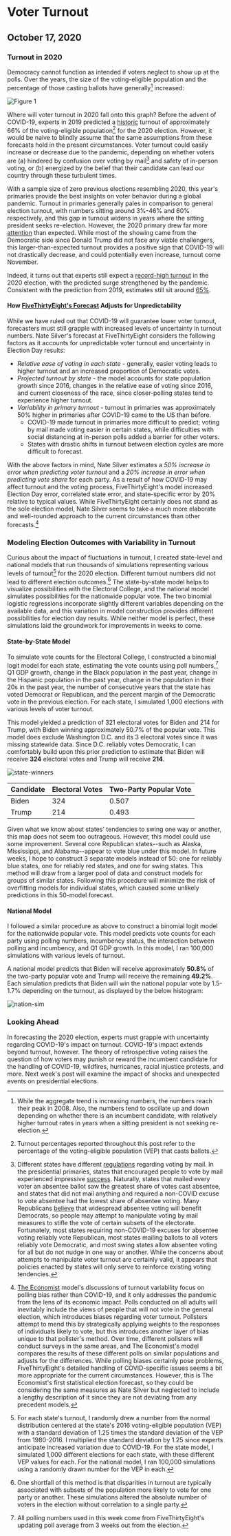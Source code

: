 # Voter Turnout
## October 17, 2020


### Turnout in 2020

Democracy cannot function as intended if voters neglect to show up at the polls. Over the years, the size of the voting-eligible population and the percentage of those casting ballots have generally[^Obama-turnout] increased:

![Figure 1](../figures/turnout/turnout_years.jpg)

Where will voter turnout in 2020 fall onto this graph? Before the advent of COVID-19, experts in 2019 predicted a [historic](https://www.usnews.com/news/elections/articles/2019-09-20/experts-predict-huge-turnout-in-2020) turnout of approximately 66% of the voting-eligible population[^vep] for the 2020 election. However, it would be naive to blindly assume that the same assumptions from these forecasts hold in the present circumstances. Voter turnout could easily increase or decrease due to the pandemic, depending on whether voters are (a) hindered by confusion over voting by mail[^vote-by-mail] and safety of in-person voting, or (b) energized by the belief that their candidate can lead our country through these turbulent times.

With a sample size of zero previous elections resembling 2020, this year's primaries provide the best insights on voter behavior during a global pandemic. Turnout in primaries generally pales in comparison to general election turnout, with numbers sitting around 3%-46% and 60% respectively, and this gap in turnout widens in years where the sitting president seeks re-election. However, the 2020 primary drew far more [attention](https://www.nytimes.com/2020/07/21/us/politics/biden-2020.html) than expected. While most of the showing came from the Democratic side since Donald Trump did not face any viable challengers, this larger-than-expected turnout provides a positive sign that COVID-19 will not drastically decrease, and could potentially even increase, turnout come November.

Indeed, it turns out that experts still expect a [record-high turnout](https://www.theatlantic.com/politics/archive/2020/10/2020-election-turnout/616640/) in the 2020 election, with the predicted surge strengthened by the pandemic. Consistent with the prediction from 2019, estimates still sit around [65%](https://thehill.com/homenews/campaign/520313-experts-predict-record-election-turnout-as-more-than-66-million-ballots).

#### How [FiveThirtyEight's Forecast](https://fivethirtyeight.com/features/how-fivethirtyeights-2020-presidential-forecast-works-and-whats-different-because-of-covid-19/) Adjusts for Unpredictability

While we have ruled out that COVID-19 will guarantee lower voter turnout, forecasters must still grapple with increased levels of uncertainty in turnout numbers. Nate Silver's forecast at FiveThirtyEight considers the following factors as it accounts for unpredictable voter turnout and uncertainty in Election Day results:

* *Relative ease of voting in each state* - generally, easier voting leads to higher turnout and an increased proportion of Democratic votes.
* *Projected turnout by state* - the model accounts for state population growth since 2016, changes in the relative ease of voting since 2016, and current closeness of the race, since closer-polling states tend to experience higher turnout.
* *Variability in primary turnout* - turnout in primaries was approximately 50% higher in primaries after COVID-19 came to the US than before.
    * COVID-19 made turnout in primaries more difficult to predict; voting by mail made voting easier in certain states, while difficulties with social distancing at in-person polls added a barrier for other voters.
    * States with drastic shifts in turnout between election cycles are more difficult to forecast.

With the above factors in mind, Nate Silver estimates a *50% increase in error when predicting voter turnout* and a *20% increase in error when predicting vote share* for each party. As a result of how COVID-19 may affect turnout and the voting process, FiveThirtyEight's model increased Election Day error, correlated state error, and state-specific error by 20% relative to typical values. While FiveThirtyEight certainly does not stand as the sole election model, Nate Silver seems to take a much more elaborate and well-rounded approach to the current circumstances than other forecasts.[^ec-forecast]

### Modeling Election Outcomes with Variability in Turnout

Curious about the impact of fluctuations in turnout, I created state-level and national models that run thousands of simulations representing various levels of turnout[^turnout-sim] for the 2020 election. Different turnout numbers did not lead to different election outcomes.[^outcomes] The state-by-state model helps to visualize possibilities with the Electoral College, and the national model simulates possibilities for the nationwide popular vote. The two binomial logistic regressions incorporate slightly different variables depending on the available data, and this variation in model construction provides different possibilities for election day results. While neither model is perfect, these simulations laid the groundwork for improvements in weeks to come.

#### State-by-State Model

To simulate vote counts for the Electoral College, I constructed a binomial logit model for each state, estimating the vote counts using poll numbers,[^polls] Q1 GDP growth, change in the Black population in the past year, change in the Hispanic population in the past year, change in the population in their 20s in the past year, the number of consecutive years that the state has voted Democrat or Republican, and the percent margin of the Democratic vote in the previous election. For each state, I simulated 1,000 elections with various levels of voter turnout.

This model yielded a prediction of 321 electoral votes for Biden and 214 for Trump, with Biden winning approximately 50.7% of the popular vote. This model does exclude Washington D.C. and its 3 electoral votes since it was missing statewide data. Since D.C. reliably votes Democratic, I can comfortably build upon this prior prediction to estimate that Biden will receive **324** electoral votes and Trump will receive **214**.

![state-winners](../figures/turnout/state_winners.jpg)

| Candidate | Electoral Votes | Two-Party Popular Vote |
|-----------|-----------------|------------------------|
| Biden     | 324             | 0.507                  |
| Trump     | 214             | 0.493                  |


Given what we know about states' tendencies to swing one way or another, this map does not seem too outrageous. However, this model could use some improvement. Several core Republican states--such as Alaska, Mississippi, and Alabama--appear to vote blue under this model. In future weeks, I hope to construct 3 separate models instead of 50: one for reliably blue states, one for reliably red states, and one for swing states. This method will draw from a larger pool of data and construct models for groups of similar states. Following this procedure will minimize the risk of overfitting models for individual states, which caused some unlikely predictions in this 50-model forecast.

#### National Model

I followed a similar procedure as above to construct a binomial logit model for the nationwide popular vote. This model predicts vote counts for each party using polling numbers, incumbency status, the interaction between polling and incumbency, and Q1 GDP growth. In this model, I ran 100,000 simulations with various levels of turnout.

A national model predicts that Biden will receive approximately **50.8%** of the two-party popular vote and Trump will receive the remaining **49.2%**.	Each simulation predicts that Biden will win the national popular vote by 1.5-1.7% depending on the turnout, as displayed by the below histogram:

![nation-sim](../figures/turnout/nation_sim.jpg)


### Looking Ahead

In forecasting the 2020 election, experts must grapple with uncertainty regarding COVID-19's impact on turnout. COVID-19's impact extends beyond turnout, however. The theory of retrospective voting raises the question of how voters may punish or reward the incumbent candidate for the handling of COVID-19, wildfires, hurricanes, racial injustice protests, and more. Next week's post will examine the impact of shocks and unexpected events on presidential elections.


[^Obama-turnout]: While the aggregate trend is increasing numbers, the numbers reach their peak in 2008. Also, the numbers tend to oscillate up and down depending on whether there is an incumbent candidate, with relatively higher turnout rates in years when a sitting president is not seeking re-election.

[^vep]: Turnout percentages reported throughout this post refer to the percentage of the voting-eligible population (VEP) that casts ballots.

[^vote-by-mail]: Different states have different [regulations](https://www.nytimes.com/interactive/2020/08/11/us/politics/vote-by-mail-us-states.html) regarding voting by mail. In the presidential primaries, states that encouraged people to vote by mail experienced impressive [success](https://fivethirtyeight.com/features/there-have-been-38-statewide-elections-during-the-pandemic-heres-how-they-went/). Naturally, states that mailed every voter an absentee ballot saw the greatest share of votes cast absentee, and states that did not mail anything and required a non-COVID excuse to vote absentee had the lowest share of absentee voting. Many Republicans [believe](https://www.nytimes.com/2020/05/25/us/vote-by-mail-coronavirus.html) that   widespread absentee voting will benefit Democrats, so people may attempt to manipulate voting by mail   measures to stifle the vote of certain subsets of the electorate. Fortunately, most states requiring   non-COVID-19 excuses for absentee voting reliably vote Republican, most states mailing ballots to all voters reliably vote Democratic, and most swing states allow absentee voting for all but do not nudge in one way or another. While the concerns about attempts to manipulate voter turnout are certainly     valid, it appears that policies enacted by states will only serve to reinforce existing voting         tendencies.

[^ec-forecast]: [The Economist](https://projects.economist.com/us-2020-forecast/president/how-this-works) model's discussions of turnout variability focus on polling bias rather than COVID-19, and it only addresses the pandemic from the lens of its economic impact. Polls conducted on all adults will inevitably include the views of people that will not vote in the general election, which introduces biases regarding voter turnout. Pollsters attempt to mend this by strategically applying weights to the responses of individuals likely to vote, but this introduces another layer of bias unique to that pollster's method. Over time, different pollsters will conduct surveys in the same areas, and The Economist's model compares the results of these different polls on similar populations and adjusts for the differences. While polling biases certainly pose problems, FiveThirtyEight's detailed handling of COVID-specific issues seems a bit more appropriate for the current circumstances. However, this is The Economist's first statistical election forecast, so they could be considering the same measures as Nate Silver but neglected to include a lengthy description of it since they are not deviating from any precedent models.

[^polls]: All polling numbers used in this week come from FiveThirtyEight's updating poll average from 3 weeks out from the election.

[^turnout-sim]: For each state's turnout, I randomly drew a number from the normal distribution centered at the state's 2016 voting-eligible population (VEP) with a standard deviation of 1.25 times the standard deviation of the VEP from 1980-2016. I multiplied the standard deviation by 1.25 since experts anticipate increased variation due to COVID-19. For the state model, I simulated 1,000 different elections for each state, with these different VEP values for each. For the national model, I ran 100,000 simulations using a randomly drawn number for the VEP in each.

[^outcomes]: One shortfall of this method is that disparities in turnout are typically associated with subsets of the population more likely to vote for one party or another. These simulations altered the absolute number of voters in the election without correlation to a single party.
